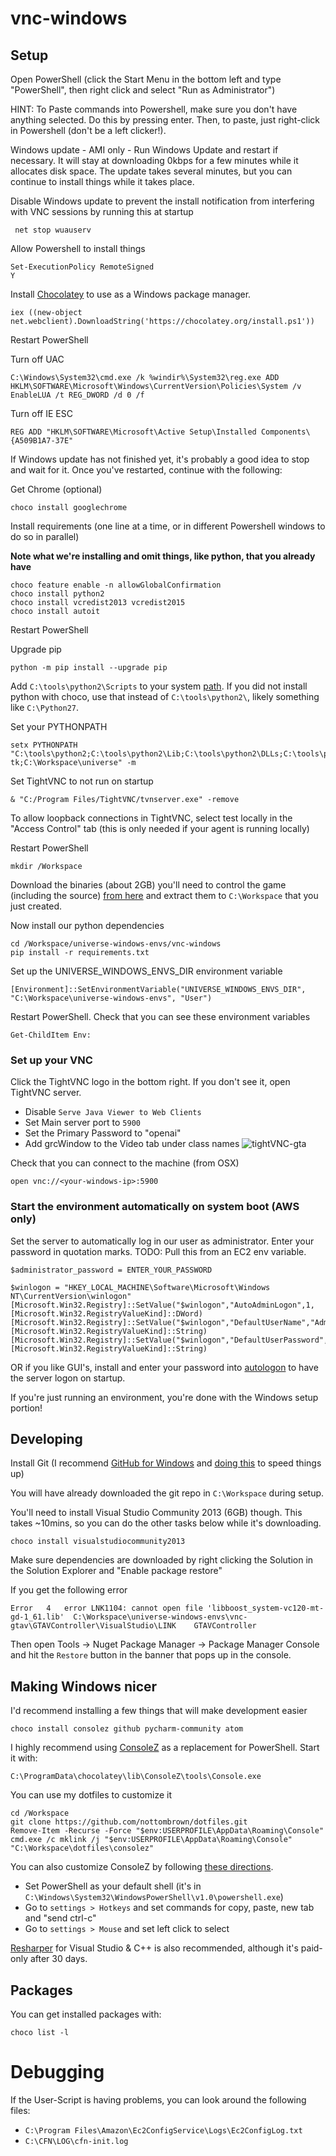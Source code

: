 # vnc-windows

## Setup
Open PowerShell (click the Start Menu in the bottom left and type "PowerShell", then right click and select "Run as Administrator")

HINT: To Paste commands into Powershell, make sure you don't have anything selected. Do this by pressing enter. Then, to paste, just right-click in Powershell (don't be a left clicker!).

Windows update - AMI only - Run Windows Update and restart if necessary. It will stay at downloading 0kbps for a few minutes while it allocates disk space. The update takes several minutes, but you can continue to install things while it takes place.

Disable Windows update to prevent the install notification from interfering with VNC sessions by running this at startup
```
 net stop wuauserv
```

Allow Powershell to install things
```
Set-ExecutionPolicy RemoteSigned
Y
```

Install [Chocolatey](https://chocolatey.org/install) to use as a Windows package manager.
```
iex ((new-object net.webclient).DownloadString('https://chocolatey.org/install.ps1'))
```

Restart PowerShell

Turn off UAC
```
C:\Windows\System32\cmd.exe /k %windir%\System32\reg.exe ADD HKLM\SOFTWARE\Microsoft\Windows\CurrentVersion\Policies\System /v EnableLUA /t REG_DWORD /d 0 /f
```

Turn off IE ESC
```
REG ADD "HKLM\SOFTWARE\Microsoft\Active Setup\Installed Components\{A509B1A7-37E"
```

If Windows update has not finished yet, it's probably a good idea to stop and wait for it. Once you've restarted, continue with the following:

Get Chrome (optional)
```
choco install googlechrome
```

Install requirements (one line at a time, or in different Powershell windows to do so in parallel)

**Note what we're installing and omit things, like python, that you already have**

```
choco feature enable -n allowGlobalConfirmation
choco install python2
choco install vcredist2013 vcredist2015
choco install autoit
```

Restart PowerShell

Upgrade pip 
```
python -m pip install --upgrade pip
```

Add `C:\tools\python2\Scripts` to your system [path](http://www.howtogeek.com/118594/how-to-edit-your-system-path-for-easy-command-line-access/). 
If you did not install python with choco, use that instead of `C:\tools\python2\`, likely something like `C:\Python27`. 

Set your PYTHONPATH
```
setx PYTHONPATH "C:\tools\python2;C:\tools\python2\Lib;C:\tools\python2\DLLs;C:\tools\python2\Lib\lib-tk;C:\Workspace\universe" -m
```



Set TightVNC to not run on startup
```
& "C:/Program Files/TightVNC/tvnserver.exe" -remove
```

To allow loopback connections in TightVNC, select test locally in the "Access Control" tab (this is only needed if your agent is running locally)

Restart PowerShell

```
mkdir /Workspace
```

Download the binaries (about 2GB) you'll need to control the game (including the source) [from here](https://www.dropbox.com/s/ljx7uiodptxr0f3/universe-windows-envs.zip?dl=1)
and extract them to `C:\Workspace` that you just created. 

Now install our python dependencies
```
cd /Workspace/universe-windows-envs/vnc-windows
pip install -r requirements.txt
```

Set up the UNIVERSE_WINDOWS_ENVS_DIR environment variable

```
[Environment]::SetEnvironmentVariable("UNIVERSE_WINDOWS_ENVS_DIR", "C:\Workspace\universe-windows-envs", "User")
```

Restart PowerShell. Check that you can see these environment variables

```
Get-ChildItem Env:
```

### Set up your VNC

Click the TightVNC logo in the bottom right. If you don't see it, open TightVNC server.
- Disable `Serve Java Viewer to Web Clients`
- Set Main server port to `5900`
- Set the Primary Password to "openai"
- Add grcWindow to the Video tab under class names
![tightVNC-gta](https://dl.dropboxusercontent.com/u/9632169/tightvnc-gta.png)

Check that you can connect to the machine (from OSX)
```
open vnc://<your-windows-ip>:5900
```

### Start the environment automatically on system boot (AWS only)

Set the server to automatically log in our user as administrator. Enter your password in quotation marks. TODO: Pull this from an EC2 env variable.
```
$administrator_password = ENTER_YOUR_PASSWORD

$winlogon = "HKEY_LOCAL_MACHINE\Software\Microsoft\Windows NT\CurrentVersion\winlogon"
[Microsoft.Win32.Registry]::SetValue("$winlogon","AutoAdminLogon",1,[Microsoft.Win32.RegistryValueKind]::DWord)
[Microsoft.Win32.Registry]::SetValue("$winlogon","DefaultUserName","Administrator",[Microsoft.Win32.RegistryValueKind]::String)
[Microsoft.Win32.Registry]::SetValue("$winlogon","DefaultUserPassword","test",[Microsoft.Win32.RegistryValueKind]::String)
```

OR if you like GUI's, install and enter your password into [autologon](https://technet.microsoft.com/en-us/sysinternals/bb963905) to have the server logon on startup.

If you're just running an environment, you're done with the Windows setup portion! 

## Developing

Install Git (I recommend [GitHub for Windows](https://desktop.github.com/) and [doing this](http://stackoverflow.com/questions/4485059/git-bash-is-extremely-slow-in-windows-7-x64) to speed things up)

You will have already downloaded the git repo in `C:\Workspace` during setup.

You'll need to install Visual Studio Community 2013 (6GB) though. This takes ~10mins, so you can do the other tasks below while it's downloading.
```
choco install visualstudiocommunity2013
```

Make sure dependencies are downloaded by right clicking the Solution in the Solution Explorer and "Enable package restore"

If you get the following error
```
Error	4	error LNK1104: cannot open file 'libboost_system-vc120-mt-gd-1_61.lib'	C:\Workspace\universe-windows-envs\vnc-gtav\GTAVController\VisualStudio\LINK	GTAVController
```

Then open Tools -> Nuget Package Manager -> Package Manager Console and hit the `Restore` button in the banner that pops up in the console.

## Making Windows nicer

I'd recommend installing a few things that will make development easier

```
choco install consolez github pycharm-community atom
```

I highly recommend using [ConsoleZ](https://github.com/cbucher/console) as a replacement for PowerShell. Start it with:
```
C:\ProgramData\chocolatey\lib\ConsoleZ\tools\Console.exe
```

You can use my dotfiles to customize it
```
cd /Workspace
git clone https://github.com/nottombrown/dotfiles.git
Remove-Item -Recurse -Force "$env:USERPROFILE\AppData\Roaming\Console"
cmd.exe /c mklink /j "$env:USERPROFILE\AppData\Roaming\Console" "C:\Workspace\dotfiles\consolez"
```

You can also customize ConsoleZ by following [these directions](https://www.maketecheasier.com/console-2-windows-command-prompt-alternative/).

* Set PowerShell as your default shell (it's in `C:\Windows\System32\WindowsPowerShell\v1.0\powershell.exe`)
* Go to `settings > Hotkeys` and set commands for copy, paste, new tab and "send ctrl-c"
* Go to `settings > Mouse` and set left click to select

[Resharper](https://www.jetbrains.com/resharper/download/) for Visual Studio & C++ is also recommended, although it's paid-only after 30 days.

## Packages

 You can get installed packages with:
```
choco list -l
```

# Debugging

If the User-Script is having problems, you can look around the following files:
- `C:\Program Files\Amazon\Ec2ConfigService\Logs\Ec2ConfigLog.txt`
- `C:\CFN\LOG\cfn-init.log`

